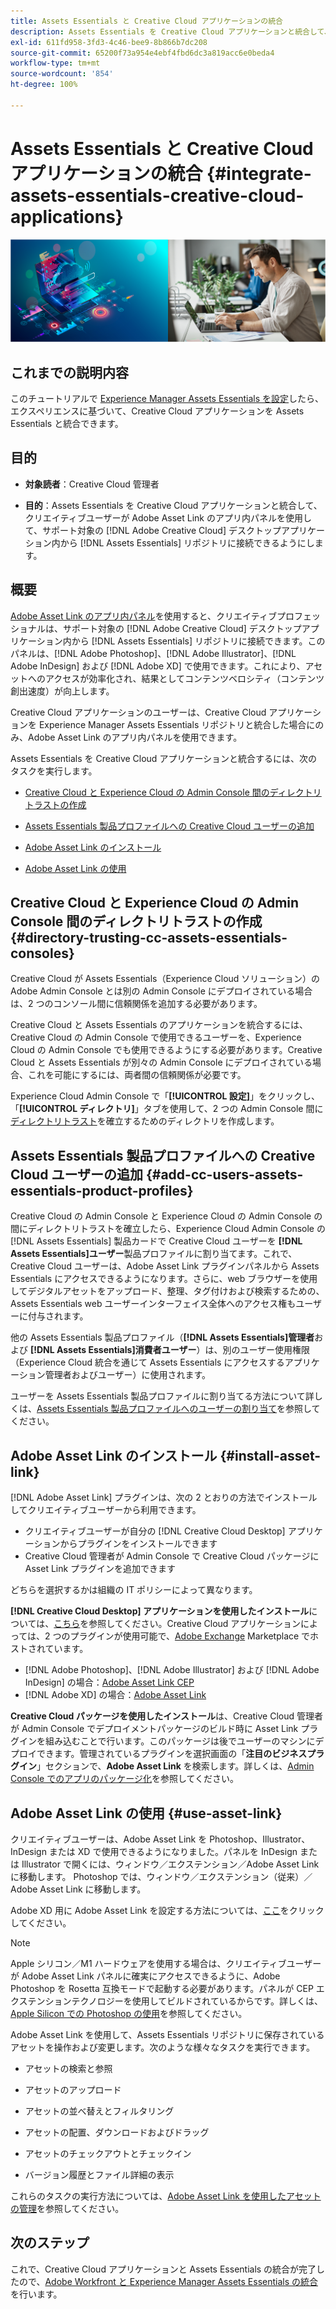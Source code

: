 ```yaml
---
title: Assets Essentials と Creative Cloud アプリケーションの統合
description: Assets Essentials を Creative Cloud アプリケーションと統合して、Adobe Asset Link のアプリ内パネルを使用して、サポート対象の [!DNL Adobe Creative Cloud] デスクトップアプリケーション内から [!DNL Assets Essentials] リポジトリに接続できるようにします。
exl-id: 611fd958-3fd3-4c46-bee9-8b866b7dc208
source-git-commit: 65200f73a954e4ebf4fbd6dc3a819acc6e0beda4
workflow-type: tm+mt
source-wordcount: '854'
ht-degree: 100%

---
```


# Assets Essentials と Creative Cloud アプリケーションの統合 {#integrate-assets-essentials-creative-cloud-applications}

![暗いテーマと明るいテーマを切り替えるための環境設定](assets/cce-creative-cloud.png)

## これまでの説明内容

このチュートリアルで [Experience Manager Assets Essentials を設定](adminster-aem-assets-essentials.md)したら、エクスペリエンスに基づいて、Creative Cloud アプリケーションを Assets Essentials と統合できます。

## 目的

* **対象読者**：Creative Cloud 管理者

* **目的**：Assets Essentials を Creative Cloud アプリケーションと統合して、クリエイティブユーザーが Adobe Asset Link のアプリ内パネルを使用して、サポート対象の [!DNL Adobe Creative Cloud] デスクトップアプリケーション内から [!DNL Assets Essentials] リポジトリに接続できるようにします。

## 概要

[Adobe Asset Link のアプリ内パネル](https://www.adobe.com/jp/creativecloud/business/enterprise/adobe-asset-link.html)を使用すると、クリエイティブプロフェッショナルは、サポート対象の [!DNL Adobe Creative Cloud] デスクトップアプリケーション内から [!DNL Assets Essentials] リポジトリに接続できます。このパネルは、[!DNL Adobe Photoshop]、[!DNL Adobe Illustrator]、[!DNL Adobe InDesign] および [!DNL Adobe XD] で使用できます。これにより、アセットへのアクセスが効率化され、結果としてコンテンツベロシティ（コンテンツ創出速度）が向上します。

Creative Cloud アプリケーションのユーザーは、Creative Cloud アプリケーションを Experience Manager Assets Essentials リポジトリと統合した場合にのみ、Adobe Asset Link のアプリ内パネルを使用できます。

Assets Essentials を Creative Cloud アプリケーションと統合するには、次のタスクを実行します。

* [Creative Cloud と Experience Cloud の Admin Console 間のディレクトリトラストの作成](#directory-trusting-cc-assets-essentials-consoles)

* [Assets Essentials 製品プロファイルへの Creative Cloud ユーザーの追加](#add-cc-users-assets-essentials-product-profiles)

* [Adobe Asset Link のインストール](#install-asset-link)

* [Adobe Asset Link の使用](#use-asset-link)

## Creative Cloud と Experience Cloud の Admin Console 間のディレクトリトラストの作成 {#directory-trusting-cc-assets-essentials-consoles}

Creative Cloud が Assets Essentials（Experience Cloud ソリューション）の Adobe Admin Console とは別の Admin Console にデプロイされている場合は、2 つのコンソール間に信頼関係を追加する必要があります。

Creative Cloud と Assets Essentials のアプリケーションを統合するには、Creative Cloud の Admin Console で使用できるユーザーを、Experience Cloud の Admin Console でも使用できるようにする必要があります。Creative Cloud と Assets Essentials が別々の Admin Console にデプロイされている場合、これを可能にするには、両者間の信頼関係が必要です。

Experience Cloud Admin Console で「**[!UICONTROL 設定]**」をクリックし、「**[!UICONTROL ディレクトリ]**」タブを使用して、2 つの Admin Console 間に[ディレクトリトラスト](https://helpx.adobe.com/jp/enterprise/using/set-up-identity.html#directory-trusting)を確立するためのディレクトリを作成します。

## Assets Essentials 製品プロファイルへの Creative Cloud ユーザーの追加 {#add-cc-users-assets-essentials-product-profiles}

Creative Cloud の Admin Console と Experience Cloud の Admin Console の間にディレクトリトラストを確立したら、Experience Cloud Admin Console の [!DNL Assets Essentials] 製品カードで Creative Cloud ユーザーを **[!DNL Assets Essentials]ユーザー**&#x200B;製品プロファイルに割り当てます。これで、Creative Cloud ユーザーは、Adobe Asset Link プラグインパネルから Assets Essentials にアクセスできるようになります。さらに、web ブラウザーを使用してデジタルアセットをアップロード、整理、タグ付けおよび検索するための、Assets Essentials web ユーザーインターフェイス全体へのアクセス権もユーザーに付与されます。

他の Assets Essentials 製品プロファイル（**[!DNL Assets Essentials]管理者**&#x200B;および **[!DNL Assets Essentials]消費者ユーザー**）は、別のユーザー使用権限（Experience Cloud 統合を通じて Assets Essentials にアクセスするアプリケーション管理者およびユーザー）に使用されます。

ユーザーを Assets Essentials 製品プロファイルに割り当てる方法について詳しくは、[Assets Essentials 製品プロファイルへのユーザーの割り当て](adminster-aem-assets-essentials.md#add-users-to-product-profiles)を参照してください。

## Adobe Asset Link のインストール {#install-asset-link}

[!DNL Adobe Asset Link] プラグインは、次の 2 とおりの方法でインストールしてクリエイティブユーザーから利用できます。

* クリエイティブユーザーが自分の [!DNL Creative Cloud Desktop] アプリケーションからプラグインをインストールできます
* Creative Cloud 管理者が Admin Console で Creative Cloud パッケージに Asset Link プラグインを追加できます

どちらを選択するかは組織の IT ポリシーによって異なります。

**[!DNL Creative Cloud Desktop] アプリケーションを使用したインストール**&#x200B;については、[こちら](https://helpx.adobe.com/jp/creative-cloud/kb/installingextensionsandaddons.html)を参照してください。Creative Cloud アプリケーションによっては、2 つのプラグインが使用可能で、[Adobe Exchange](https://exchange.adobe.com/) Marketplace でホストされています。

* [!DNL Adobe Photoshop]、[!DNL Adobe Illustrator] および [!DNL Adobe InDesign] の場合：[Adobe Asset Link CEP](https://exchange.adobe.com/creativecloud.details.106875.adobe-asset-link-cep.html)
* [!DNL Adobe XD] の場合：[Adobe Asset Link](https://exchange.adobe.com/creativecloud/plugindetails.html/app/cc/61d229b9)

**Creative Cloud パッケージを使用したインストール**&#x200B;は、Creative Cloud 管理者が Admin Console でデプロイメントパッケージのビルド時に Asset Link プラグインを組み込むことで行います。このパッケージは後でユーザーのマシンにデプロイできます。管理されているプラグインを選択画面の「**注目のビジネスプラグイン**」セクションで、**Adobe Asset Link** を検索します。詳しくは、[Admin Console でのアプリのパッケージ化](https://helpx.adobe.com/jp/enterprise/using/package-apps-admin-console.html)を参照してください。

## Adobe Asset Link の使用 {#use-asset-link}

クリエイティブユーザーは、Adobe Asset Link を Photoshop、Illustrator、InDesign または XD で使用できるようになりました。パネルを InDesign または Illustrator で開くには、ウィンドウ／エクステンション／Adobe Asset Link に移動します。 Photoshop では、ウィンドウ／エクステンション（従来）／Adobe Asset Link に移動します。

Adobe XD 用に Adobe Asset Link を設定する方法については、[ここ](https://helpx.adobe.com/jp/enterprise/using/adobe-asset-link-for-xd.html)をクリックしてください。

>[!NOTE]
>
>Apple シリコン／M1 ハードウェアを使用する場合は、クリエイティブユーザーが Adobe Asset Link パネルに確実にアクセスできるように、Adobe Photoshop を Rosetta 互換モードで起動する必要があります。パネルが CEP エクステンションテクノロジーを使用してビルドされているからです。詳しくは、[Apple Silicon での Photoshop の使用](https://helpx.adobe.com/jp/photoshop/kb/photoshop-for-apple-silicon.html)を参照してください。


Adobe Asset Link を使用して、Assets Essentials リポジトリに保存されているアセットを操作および変更します。次のような様々なタスクを実行できます。

* アセットの検索と参照

* アセットのアップロード

* アセットの並べ替えとフィルタリング

* アセットの配置、ダウンロードおよびドラッグ

* アセットのチェックアウトとチェックイン

* バージョン履歴とファイル詳細の表示

これらのタスクの実行方法については、[Adobe Asset Link を使用したアセットの管理](https://helpx.adobe.com/jp/enterprise/using/manage-assets-using-adobe-asset-link.html)を参照してください。

## 次のステップ

これで、Creative Cloud アプリケーションと Assets Essentials の統合が完了したので、[Adobe Workfront と Experience Manager Assets Essentials の統合](integrate-assets-essentials-workfront.md)を行います。
